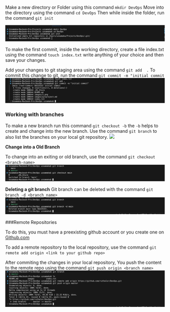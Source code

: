 Make a new directory or Folder using this command `mkdir DevOps`
Move into the directory using the command `cd DevOps`
Then while inside the folder, run the command `git init`

![](./images/1.png)


To make the first commit, inside the working directory, create a file index.txt using the command `touch index.txt`
write anything of your choice and then save your changes.

Add your changes to git staging area using the command `git add  .`
To commit this change to git, run the command `git commit -m "initial commit`
![](./images/2.png)

### Working with branches

To make a new branch run this command `git checkout -b`
the `-b` helps to create and change into the new branch.
Use the command `git branch` to also list the branches on your local git repository.
![](./03%20creating%20gitn%20branch.png)

**Change into a Old Branch**

To change into an exiting or old branch, use the command `git checkout <branch-name>`
![](./images/04%20change%20into%20an%20old%20branch.png)

**Deleting a git branch**
Git branch can be deleted with the command `git branch -d <branch_name>`
![](./images/06%20git%20branch%20deleted.png)

###Remote Repositories

To do this, you must have a preexisting github account or you create one on  <a href="https://www.github.com">Github.com</a>


To add a remote repository to the local repository, use the command `git remote add origin <link to your github repo>`

After commiting the changes in your local repository, You push the content to the remote repo using the command `git push origin <branch name>`
![{}](./images/07%20push%20to%20local%20repo.png)

